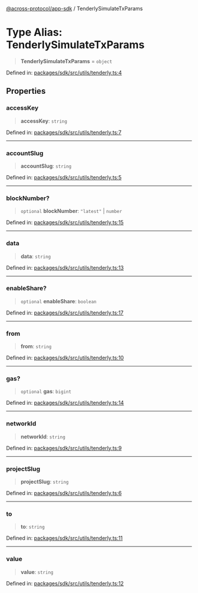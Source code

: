 [@across-protocol/app-sdk](../README.md) / TenderlySimulateTxParams

# Type Alias: TenderlySimulateTxParams

> **TenderlySimulateTxParams** = `object`

Defined in: [packages/sdk/src/utils/tenderly.ts:4](https://github.com/across-protocol/toolkit/blob/6b29eb5487c0ac0b498f1f420b1793303bd8b70a/packages/sdk/src/utils/tenderly.ts#L4)

## Properties

### accessKey

> **accessKey**: `string`

Defined in: [packages/sdk/src/utils/tenderly.ts:7](https://github.com/across-protocol/toolkit/blob/6b29eb5487c0ac0b498f1f420b1793303bd8b70a/packages/sdk/src/utils/tenderly.ts#L7)

***

### accountSlug

> **accountSlug**: `string`

Defined in: [packages/sdk/src/utils/tenderly.ts:5](https://github.com/across-protocol/toolkit/blob/6b29eb5487c0ac0b498f1f420b1793303bd8b70a/packages/sdk/src/utils/tenderly.ts#L5)

***

### blockNumber?

> `optional` **blockNumber**: `"latest"` \| `number`

Defined in: [packages/sdk/src/utils/tenderly.ts:15](https://github.com/across-protocol/toolkit/blob/6b29eb5487c0ac0b498f1f420b1793303bd8b70a/packages/sdk/src/utils/tenderly.ts#L15)

***

### data

> **data**: `string`

Defined in: [packages/sdk/src/utils/tenderly.ts:13](https://github.com/across-protocol/toolkit/blob/6b29eb5487c0ac0b498f1f420b1793303bd8b70a/packages/sdk/src/utils/tenderly.ts#L13)

***

### enableShare?

> `optional` **enableShare**: `boolean`

Defined in: [packages/sdk/src/utils/tenderly.ts:17](https://github.com/across-protocol/toolkit/blob/6b29eb5487c0ac0b498f1f420b1793303bd8b70a/packages/sdk/src/utils/tenderly.ts#L17)

***

### from

> **from**: `string`

Defined in: [packages/sdk/src/utils/tenderly.ts:10](https://github.com/across-protocol/toolkit/blob/6b29eb5487c0ac0b498f1f420b1793303bd8b70a/packages/sdk/src/utils/tenderly.ts#L10)

***

### gas?

> `optional` **gas**: `bigint`

Defined in: [packages/sdk/src/utils/tenderly.ts:14](https://github.com/across-protocol/toolkit/blob/6b29eb5487c0ac0b498f1f420b1793303bd8b70a/packages/sdk/src/utils/tenderly.ts#L14)

***

### networkId

> **networkId**: `string`

Defined in: [packages/sdk/src/utils/tenderly.ts:9](https://github.com/across-protocol/toolkit/blob/6b29eb5487c0ac0b498f1f420b1793303bd8b70a/packages/sdk/src/utils/tenderly.ts#L9)

***

### projectSlug

> **projectSlug**: `string`

Defined in: [packages/sdk/src/utils/tenderly.ts:6](https://github.com/across-protocol/toolkit/blob/6b29eb5487c0ac0b498f1f420b1793303bd8b70a/packages/sdk/src/utils/tenderly.ts#L6)

***

### to

> **to**: `string`

Defined in: [packages/sdk/src/utils/tenderly.ts:11](https://github.com/across-protocol/toolkit/blob/6b29eb5487c0ac0b498f1f420b1793303bd8b70a/packages/sdk/src/utils/tenderly.ts#L11)

***

### value

> **value**: `string`

Defined in: [packages/sdk/src/utils/tenderly.ts:12](https://github.com/across-protocol/toolkit/blob/6b29eb5487c0ac0b498f1f420b1793303bd8b70a/packages/sdk/src/utils/tenderly.ts#L12)
